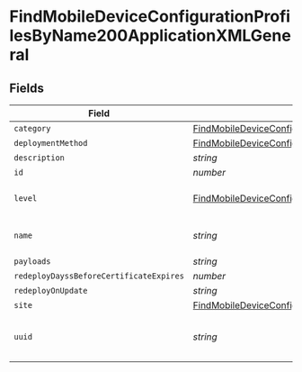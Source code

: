 # FindMobileDeviceConfigurationProfilesByName200ApplicationXMLGeneral


## Fields

| Field                                                                                                                                                                                                 | Type                                                                                                                                                                                                  | Required                                                                                                                                                                                              | Description                                                                                                                                                                                           | Example                                                                                                                                                                                               |
| ----------------------------------------------------------------------------------------------------------------------------------------------------------------------------------------------------- | ----------------------------------------------------------------------------------------------------------------------------------------------------------------------------------------------------- | ----------------------------------------------------------------------------------------------------------------------------------------------------------------------------------------------------- | ----------------------------------------------------------------------------------------------------------------------------------------------------------------------------------------------------- | ----------------------------------------------------------------------------------------------------------------------------------------------------------------------------------------------------- |
| `category`                                                                                                                                                                                            | [FindMobileDeviceConfigurationProfilesByName200ApplicationXMLGeneralCategory](../../models/operations/findmobiledeviceconfigurationprofilesbyname200applicationxmlgeneralcategory.md)                 | :heavy_minus_sign:                                                                                                                                                                                    | N/A                                                                                                                                                                                                   |                                                                                                                                                                                                       |
| `deploymentMethod`                                                                                                                                                                                    | [FindMobileDeviceConfigurationProfilesByName200ApplicationXMLGeneralDeploymentMethod](../../models/operations/findmobiledeviceconfigurationprofilesbyname200applicationxmlgeneraldeploymentmethod.md) | :heavy_minus_sign:                                                                                                                                                                                    | N/A                                                                                                                                                                                                   |                                                                                                                                                                                                       |
| `description`                                                                                                                                                                                         | *string*                                                                                                                                                                                              | :heavy_minus_sign:                                                                                                                                                                                    | N/A                                                                                                                                                                                                   |                                                                                                                                                                                                       |
| `id`                                                                                                                                                                                                  | *number*                                                                                                                                                                                              | :heavy_minus_sign:                                                                                                                                                                                    | N/A                                                                                                                                                                                                   | 1                                                                                                                                                                                                     |
| `level`                                                                                                                                                                                               | [FindMobileDeviceConfigurationProfilesByName200ApplicationXMLGeneralLevel](../../models/operations/findmobiledeviceconfigurationprofilesbyname200applicationxmlgenerallevel.md)                       | :heavy_minus_sign:                                                                                                                                                                                    | Level of the configuration profile                                                                                                                                                                    |                                                                                                                                                                                                       |
| `name`                                                                                                                                                                                                | *string*                                                                                                                                                                                              | :heavy_check_mark:                                                                                                                                                                                    | Name of the configuration profile                                                                                                                                                                     | Corporate Wireless                                                                                                                                                                                    |
| `payloads`                                                                                                                                                                                            | *string*                                                                                                                                                                                              | :heavy_minus_sign:                                                                                                                                                                                    | N/A                                                                                                                                                                                                   |                                                                                                                                                                                                       |
| `redeployDayssBeforeCertificateExpires`                                                                                                                                                               | *number*                                                                                                                                                                                              | :heavy_minus_sign:                                                                                                                                                                                    | N/A                                                                                                                                                                                                   |                                                                                                                                                                                                       |
| `redeployOnUpdate`                                                                                                                                                                                    | *string*                                                                                                                                                                                              | :heavy_minus_sign:                                                                                                                                                                                    | N/A                                                                                                                                                                                                   | Newly Assigned                                                                                                                                                                                        |
| `site`                                                                                                                                                                                                | [FindMobileDeviceConfigurationProfilesByName200ApplicationXMLGeneralSite](../../models/operations/findmobiledeviceconfigurationprofilesbyname200applicationxmlgeneralsite.md)                         | :heavy_minus_sign:                                                                                                                                                                                    | N/A                                                                                                                                                                                                   |                                                                                                                                                                                                       |
| `uuid`                                                                                                                                                                                                | *string*                                                                                                                                                                                              | :heavy_minus_sign:                                                                                                                                                                                    | N/A                                                                                                                                                                                                   | 55900BDC-347C-58B1-D249-F32244B11D30                                                                                                                                                                  |